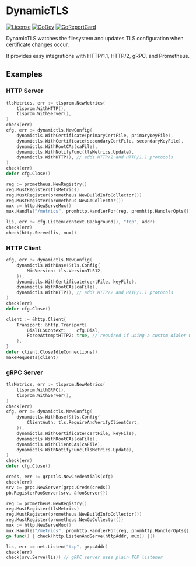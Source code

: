 # DynamicTLS
[![License](https://img.shields.io/badge/license-mit-blue.svg?style=flat-square)](https://raw.githubusercontent.com/abursavich/dynamictls/master/LICENSE)
[![GoDev](https://img.shields.io/badge/go.dev-reference-007d9c?logo=go&logoColor=white&style=flat-square)](https://pkg.go.dev/github.com/abursavich/dynamictls)
[![GoReportCard](https://goreportcard.com/badge/github.com/abursavich/dynamictls)](https://goreportcard.com/report/github.com/abursavich/dynamictls)

DynamicTLS watches the filesystem and updates TLS configuration when certificate changes occur.

It provides easy integrations with HTTP/1.1, HTTP/2, gRPC, and Prometheus.

## Examples

### HTTP Server

```go
tlsMetrics, err := tlsprom.NewMetrics(
    tlsprom.WithHTTP(),
    tlsprom.WithServer(),
)
check(err)
cfg, err := dynamictls.NewConfig(
    dynamictls.WithCertificate(primaryCertFile, primaryKeyFile),
    dynamictls.WithCertificate(secondaryCertFile, secondaryKeyFile),
    dynamictls.WithRootCAs(caFile),
    dynamictls.WithNotifyFunc(tlsMetrics.Update),
    dynamictls.WithHTTP(), // adds HTTP/2 and HTTP/1.1 protocols
)
check(err)
defer cfg.Close()

reg := prometheus.NewRegistry()
reg.MustRegister(tlsMetrics)
reg.MustRegister(prometheus.NewBuildInfoCollector())
reg.MustRegister(prometheus.NewGoCollector())
mux := http.NewServeMux()
mux.Handle("/metrics", promhttp.HandlerFor(reg, promhttp.HandlerOpts{}))

lis, err := cfg.Listen(context.Background(), "tcp", addr)
check(err)
check(http.Serve(lis, mux))
```

### HTTP Client

```go
cfg, err := dynamictls.NewConfig(
    dynamictls.WithBase(&tls.Config{
        MinVersion: tls.VersionTLS12,
    }),
    dynamictls.WithCertificate(certFile, keyFile),
    dynamictls.WithRootCAs(caFile),
    dynamictls.WithHTTP(), // adds HTTP/2 and HTTP/1.1 protocols
)
check(err)
defer cfg.Close()

client := &http.Client{
    Transport: &http.Transport{
        DialTLSContext:    cfg.Dial,
        ForceAttemptHTTP2: true, // required if using a custom dialer with HTTP/2
    },
}
defer client.CloseIdleConnections()
makeRequests(client)
```

### gRPC Server

```go
tlsMetrics, err := tlsprom.NewMetrics(
    tlsprom.WithGRPC(),
    tlsprom.WithServer(),
)
check(err)
cfg, err := dynamictls.NewConfig(
    dynamictls.WithBase(&tls.Config{
        ClientAuth: tls.RequireAndVerifyClientCert,
    }),
    dynamictls.WithCertificate(certFile, keyFile),
    dynamictls.WithRootCAs(caFile),
    dynamictls.WithClientCAs(caFile),
    dynamictls.WithNotifyFunc(tlsMetrics.Update),
)
check(err)
defer cfg.Close()

creds, err := grpctls.NewCredentials(cfg)
check(err)
srv := grpc.NewServer(grpc.Creds(creds))
pb.RegisterFooServer(srv, &fooServer{})

reg := prometheus.NewRegistry()
reg.MustRegister(tlsMetrics)
reg.MustRegister(prometheus.NewBuildInfoCollector())
reg.MustRegister(prometheus.NewGoCollector())
mux := http.NewServeMux()
mux.Handle("/metrics", promhttp.HandlerFor(reg, promhttp.HandlerOpts{}))
go func() { check(http.ListenAndServe(httpAddr, mux)) }()

lis, err := net.Listen("tcp", grpcAddr)
check(err)
check(srv.Serve(lis)) // gRPC server uses plain TCP listener
```
